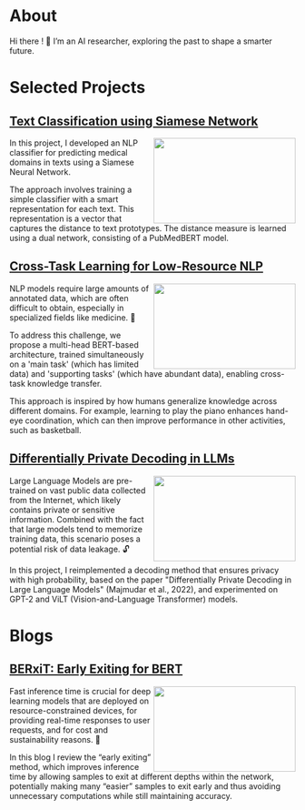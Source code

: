 # About 

Hi there ! 👋
I’m an AI researcher, exploring the past to shape a smarter future.

# Selected Projects

## [Text Classification using Siamese Network](https://github.com/OdedMous/Medical-Text-Classification) 
<img align="right" src="https://github.com/OdedMous/Medical-Transcriptions-Classification/blob/main/images/Medical_Transcription.jpg" width="250" height="150" />

In this project, I developed an NLP classifier for predicting medical domains in texts using a Siamese Neural Network.

The approach involves training a simple classifier with a smart representation for each text. This representation is a vector that captures the distance to text prototypes. The distance measure is learned using a dual network, consisting of a PubMedBERT model. 


## [Cross-Task Learning for Low-Resource NLP](https://github.com/OdedMous/Cross-Task-Learning-for-Low-Resource-NLP) 

<img align="right"  src="https://github.com/NivAm12/Enhancing-By-Subtasks-Components/assets/68702877/d672ae7a-e7ee-4443-88d7-3b8481e225ad" width="250" height="150" />


NLP models require large amounts of annotated data, which are often difficult to obtain, especially in specialized fields like medicine. 💊

To address this challenge, we propose a multi-head BERT-based architecture, trained simultaneously on a 'main task' (which has limited data) and 'supporting tasks' (which have abundant data), enabling cross-task knowledge transfer.

This approach is inspired by how humans generalize knowledge across different domains. For example, learning to play the piano enhances hand-eye coordination, which can then improve performance in other activities, such as basketball.


## [Differentially Private Decoding in LLMs](https://github.com/OdedMous/DP-Decoding-in-LLM) 

<img align="right"  src="https://github.com/user-attachments/assets/2a6e95dd-de21-490f-a894-08091ee3d895" width="250" height="150" />


Large Language Models are pre-trained on vast public data collected from the Internet, which likely contains private or sensitive information. Combined with the fact that large models tend to memorize training data, this scenario poses a potential risk of data leakage. 🔓

In this project, I reimplemented a decoding method that ensures privacy with high probability, based on the paper "Differentially Private Decoding in Large Language Models" (Majmudar et al., 2022), and experimented on GPT-2 and ViLT (Vision-and-Language Transformer) models. 






# Blogs

## [BERxiT: Early Exiting for BERT](https://towardsdatascience.com/berxit-early-exiting-for-bert-6f76b2f561c5/) 

<img align="right" src="https://github.com/user-attachments/assets/d840ec3c-b08e-4b76-a7ee-cf93728d8f3e" width="250" height="150" />

Fast inference time is crucial for deep learning models that are deployed on resource-constrained devices, for providing real-time responses to user requests, and for cost and sustainability reasons. 🌿

In this blog I review the “early exiting” method, which improves inference time by allowing samples to exit at different depths within the network, potentially making many “easier” samples to exit early and thus avoiding unnecessary computations while still maintaining accuracy.



